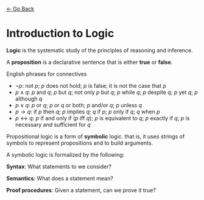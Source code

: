 [<- Go Back](http://tonyli.tk/)

# Introduction to Logic

**Logic** is the systematic study of the principles of reasoning and inference.

A **proposition** is a declarative sentence that is either **true** or **false**.

English phrases for connectives

*	$\lnot p$:	not $p$; $p$ does not hold; $p$ is false; it is not the case that $p$
*	$p\land q$:	$p$ and $q$; $p$ but $q$; not only $p$ but $q$; $p$ while $q$; $p$ despite $q$; $p$ yet $q$; $p$ although $q$
*	$p\lor q$:	$p$ or $q$; $p$ or $q$ or both; $p$ and/or $q$; $p$ unless $q$
*	$p \rightarrow q$:	if $p$ then $q$; $p$ implies $q$; $q$ if $p$; $p$ only if $q$; $q$ when $p$
*	$p\leftrightarrow q$:	$p$ if and only if ($p$ iff $q$); $p$ is equivalent to $q$; $p$ exactly if $q$; $p$ is necessary and sufficient for $q$

Propositional logic is a form of **symbolic** logic. that is, it uses strings of symbols to represent propositions and to build arguments.

A symbolic logic is formalized by the following:

**Syntax**: What statements to we consider?

**Semantics**: What does a statement mean?

**Proof procedures**: Given a statement, can we prove it true?



